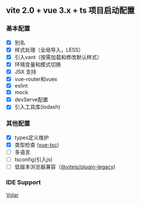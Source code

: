 ## vite 2.0 + vue 3.x + ts 项目启动配置

### 基本配置

- [x] 别名
- [x] 样式处理（全局导入，LESS）
- [x] 引入vant（按需加载和修改默认样式）
- [x] 环境变量和模式切换
- [x] JSX 支持
- [x] vue-router和vuex
- [x] eslint
- [x] mock
- [x] devServe配置
- [x] 引入工具库(lodash)

### 其他配置

- [x] types定义维护
- [x] 类型检查 ([vue-tsc](https://github.com/johnsoncodehk/vue-tsc))
- [ ] 多语言
- [ ] tsconfig(引入js)
- [ ] 低版本浏览器兼容（[@vitejs/plugin-legacy](https://www.npmjs.com/package/@vitejs/plugin-legacy))

### IDE Support

[Volar](https://github.com/johnsoncodehk/volar)